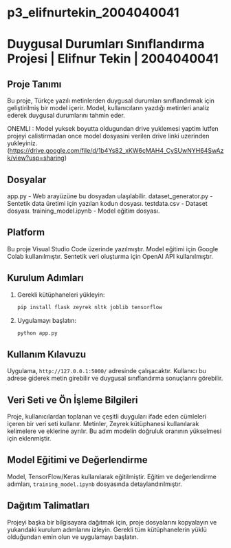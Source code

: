 # p3_elifnurtekin_2004040041


# Duygusal Durumları Sınıflandırma Projesi | Elifnur Tekin | 2004040041

## Proje Tanımı
Bu proje, Türkçe yazılı metinlerden duygusal durumları sınıflandırmak için geliştirilmiş bir model içerir. 
Model, kullanıcıların yazdığı metinleri analiz ederek duygusal durumlarını tahmin eder.

ONEMLI : Model yuksek boyutta oldugundan drive yuklemesi yaptim lutfen projeyi calistirmadan once model dosyasini verilen drive linki uzerinden yukleyiniz.
(https://drive.google.com/file/d/1b4Ys82_xKW6cMAH4_CySUwNYH64SwAzk/view?usp=sharing)

## Dosyalar
app.py - Web arayüzüne bu dosyadan ulaşılabilir. 
dataset_generator.py - Sentetik data üretimi için yazılan kodun dosyası. 
testdata.csv - Dataset dosyası. 
training_model.ipynb - Model eğitim dosyası. 


## Platform
Bu proje Visual Studio Code üzerinde yazılmıştır. Model eğitimi için Google Colab kullanılmıştır. Sentetik veri oluşturma için OpenAI API kullanılmıştır.

## Kurulum Adımları
1. Gerekli kütüphaneleri yükleyin:
   ```bash
   pip install flask zeyrek nltk joblib tensorflow
   ```
2. Uygulamayı başlatın:
   ```bash
   python app.py
   ```

## Kullanım Kılavuzu
Uygulama, `http://127.0.0.1:5000/` adresinde çalışacaktır. 
Kullanıcı bu adrese giderek metin girebilir ve duygusal sınıflandırma sonuçlarını görebilir.

## Veri Seti ve Ön İşleme Bilgileri
Proje, kullanıcılardan toplanan ve çeşitli duyguları ifade eden cümleleri içeren bir veri seti kullanır. 
Metinler, Zeyrek kütüphanesi kullanılarak kelimelere ve eklerine ayrılır. Bu adım modelin doğruluk oranının yükselmesi için eklenmiştir.

## Model Eğitimi ve Değerlendirme
Model, TensorFlow/Keras kullanılarak eğitilmiştir. 
Eğitim ve değerlendirme adımları, `training_model.ipynb` dosyasında detaylandırılmıştır.

## Dağıtım Talimatları
Projeyi başka bir bilgisayara dağıtmak için, proje dosyalarını kopyalayın ve yukarıdaki kurulum adımlarını izleyin. 
Gerekli tüm kütüphanelerin yüklü olduğundan emin olun ve uygulamayı başlatın.

